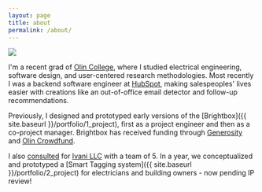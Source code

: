 ```yaml
---
layout: page
title: about
permalink: /about/
---
```


<img class="col one right" src="{{ site.baseurl }}/img/prof_pic.jpg">

I'm a recent grad of [Olin College](https://www.olin.edu), where I studied electrical engineering, software design, and user-centered research methodologies. Most recently I was a backend software engineer at [HubSpot](https://www.hubspot.com/products/sales), making salespeoples' lives easier with creations like an out-of-office email detector and follow-up recommendations.

Previously, I designed and prototyped early versions of the [Brightbox]({{ site.baseurl }}/portfolio/1_project), first as a project engineer and then as a co-project manager. Brightbox has received funding through [Generosity](https://www.generosity.com/education-fundraising/hands-on-learning-in-stem-the-brightbox--2) and [Olin Crowdfund](https://fundit.olin.edu/project/1809).

I also [consulted](http://www.olin.edu/collaborate/scope/projects/2014_15/Ivani/) for [Ivani LLC](http://www.ivani.com) with a team of 5. In a year, we conceptualized and prototyped a [Smart Tagging system]({{ site.baseurl }}/portfolio/2_project) for electricians and building owners - now pending IP review!
